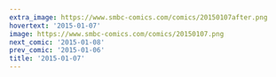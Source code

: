 ```yaml
---
extra_image: https://www.smbc-comics.com/comics/20150107after.png
hovertext: '2015-01-07'
image: https://www.smbc-comics.com/comics/20150107.png
next_comic: '2015-01-08'
prev_comic: '2015-01-06'
title: '2015-01-07'
---
```


